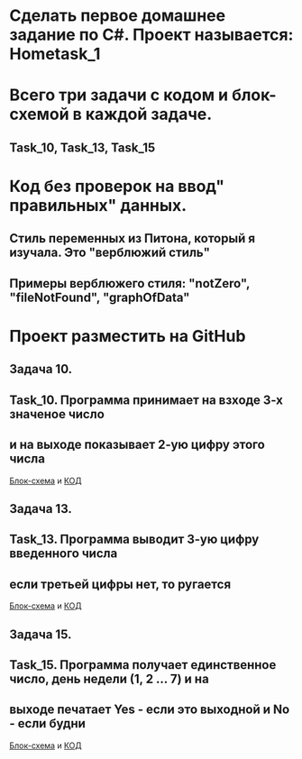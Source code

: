 # __Сделать первое домашнее задание по C#. Проект называется: Hometask_1__
# Всего три задачи с кодом и блок-схемой в каждой задаче.
## Task_10, Task_13, Task_15
# Код без проверок на ввод" правильных" данных.
## Стиль переменных из Питона, который я изучала. Это "верблюжий стиль"
## Примеры верблюжего стиля: "notZero", "fileNotFound", "graphOfData"
# Проект разместить на GitHub

## __Задача 10.__
## Task_10. Программа принимает на взходе 3-х значеное число
## и на выходе показывает 2-ую цифру этого числа
[Блок-схема](task_10/diagram.drawio.png) и [КОД](https://github.com/kononovaele/HomeTask/blob/master/Task_10/Program.cs)

## __Задача 13.__
## Task_13. Программа выводит 3-ую цифру введенного числа
## если третьей цифры нет, то ругается
[Блок-схема](.\task_13\diagram.drawio.png) и [КОД](task_13\Program.cs)

## __Задача 15.__
## Task_15. Программа получает единственное число, день недели (1, 2 ... 7) и на
## выходе печатает Yes - если это выходной и No - если будни
[Блок-схема](.\task_15\diagram.drawio.png) и [КОД](task_15/Program.cs)

